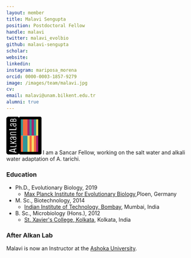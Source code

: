 ```yaml
---
layout: member
title: Malavi Sengupta
position: Postdoctoral Fellow
handle: malavi
twitter: malavi_evolbio
github: malavi-sengupta
scholar: 
website: 
linkedin: 
instagram: mariposa_morena
orcid: 0000-0003-1857-9279
image: /images/team/malavi.jpg
cv: 
email: malavi@unam.bilkent.edu.tr
alumni: true
---
```


<img style="height:100px;" src="https://github.com/BilkentCompGen/BilkentCompGen.github.io/blob/master/images/team/MS_sq_dna.png?raw=true"/> I am a Sancar Fellow, working on the salt water and alkali water adaptation of A. tarichi.

### Education

- Ph.D., Evolutionary Biology, 2019
  - [Max Planck Institute for Evolutionary Biology](https://www.evolbio.mpg.de/EvolutionaryImmunogenomics),Ploen, Germany
- M. Sc., Biotechnology, 2014
  - [Indian Institute of Technology, Bombay](https://www.bio.iitb.ac.in/), Mumbai, India
- B. Sc., Microbiology (Hons.), 2012
  - [St. Xavier's College, Kolkata](https://www.sxccal.edu/), Kolkata, India

### After Alkan Lab

Malavi is now an Instructor at the [Ashoka University](https://www.ashoka.edu.in/).

